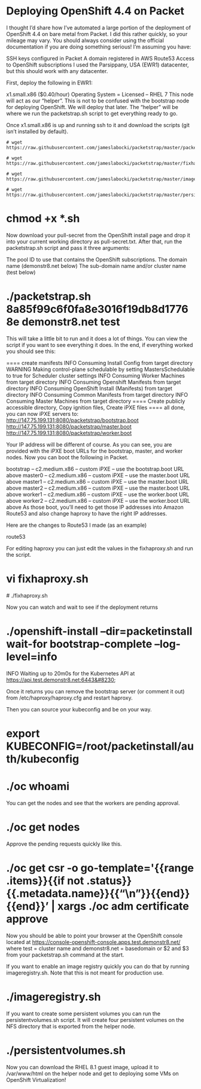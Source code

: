 # Deploying OpenShift 4.4 on Packet
I thought I’d share how I’ve automated a large portion of the deployment of OpenShift 4.4 on bare metal from Packet. I did this rather quickly, so your mileage may vary. You should always consider using the official documentation if you are doing something serious! I’m assuming you have:

SSH keys configured in Packet
A domain registered in AWS Route53
Access to OpenShift subscriptions
I used the Parsippany, USA (EWR1) datacenter, but this should work with any datacenter.

First, deploy the following in EWR1:

x1.small.x86 ($0.40/hour)
Operating System = Licensed – RHEL 7
This node will act as our “helper”. This is not to be confused with the bootstrap node for deploying OpenShift. We will deploy that later. The “helper” will be where we run the packetstrap.sh script to get everything ready to go.

Once x1.small.x86 is up and running ssh to it and download the scripts (git isn’t installed by default).

```
# wget https://raw.githubusercontent.com/jameslabocki/packetstrap/master/packetstrap.sh

# wget https://raw.githubusercontent.com/jameslabocki/packetstrap/master/fixhaproxy.sh

# wget https://raw.githubusercontent.com/jameslabocki/packetstrap/master/imageregistry.sh

# wget https://raw.githubusercontent.com/jameslabocki/packetstrap/master/persistentvolumes.sh
```

# chmod +x *.sh

Now download your pull-secret from the OpenShift install page and drop it into your current working directory as pull-secret.txt. After that, run the packetstrap.sh script and pass it three arguments:

The pool ID to use that contains the OpenShift subscriptions.
The domain name (demonstr8.net below)
The sub-domain name and/or cluster name (test below)
# ./packetstrap.sh 8a85f99c6f0fa8e3016f19db8d17768e demonstr8.net test

This will take a little bit to run and it does a lot of things. You can view the script if you want to see everything it does. In the end, if everything worked you should see this:

==== create manifests
INFO Consuming Install Config from target directory
WARNING Making control-plane schedulable by setting MastersSchedulable to true for Scheduler cluster settings
INFO Consuming Worker Machines from target directory
INFO Consuming Openshift Manifests from target directory
INFO Consuming OpenShift Install (Manifests) from target directory
INFO Consuming Common Manifests from target directory
INFO Consuming Master Machines from target directory
==== Create publicly accessible directory, Copy ignition files, Create iPXE files
==== all done, you can now iPXE servers to:
http://147.75.199.131:8080/packetstrap/bootstrap.boot
http://147.75.199.131:8080/packetstrap/master.boot
http://147.75.199.131:8080/packetstrap/worker.boot

Your IP address will be different of course. As you can see, you are provided with the iPXE boot URLs for the bootstrap, master, and worker nodes. Now you can boot the following in Packet.

bootstrap – c2.medium.x86 – custom iPXE – use the bootstrap.boot URL above
master0 – c2.medium.x86 – custom iPXE – use the master.boot URL above
master1 – c2.medium.x86 – custom iPXE – use the master.boot URL above
master2 – c2.medium.x86 – custom iPXE – use the master.boot URL above
worker1 – c2.medium.x86 – custom iPXE – use the worker.boot URL above
worker2 – c2.medium.x86 – custom iPXE – use the worker.boot URL above
As those boot, you’ll need to get those IP addresses into Amazon Route53 and also change haproxy to have the right IP addresses.

Here are the changes to Route53 I made (as an example)

route53

For editing haproxy you can just edit the values in the fixhaproxy.sh and run the script.

# vi fixhaproxy.sh
<assign IP addresses>
# ./fixhaproxy.sh

Now you can watch and wait to see if the deployment returns

# ./openshift-install –dir=packetinstall wait-for bootstrap-complete –log-level=info
INFO Waiting up to 20m0s for the Kubernetes API at https://api.test.demonstr8.net:6443&#8230;

Once it returns you can remove the bootstrap server (or comment it out) from /etc/haproxy/haproxy.cfg and restart haproxy.

Then you can source your kubeconfig and be on your way.

# export KUBECONFIG=/root/packetinstall/auth/kubeconfig
# ./oc whoami

You can get the nodes and see that the workers are pending approval.

# ./oc get nodes

Approve the pending requests quickly like this.

# ./oc get csr -o go-template='{{range .items}}{{if not .status}}{{.metadata.name}}{{“\n”}}{{end}}{{end}}’ | xargs ./oc adm certificate approve

Now you should be able to point your browser at the OpenShift console located at https://console-openshift-console.apps.test.demonstr8.net/ where test = cluster name and demonstr8.net = basedomain or $2 and $3 from your packetstrap.sh command at the start.

If you want to enable an image registry quickly you can do that by running imageregistry.sh. Note that this is not meant for production use.

# ./imageregistry.sh

If you want to create some persistent volumes you can run the persistentvolumes.sh script. It will create four persistent volumes on the NFS directory that is exported from the helper node.

# ./persistentvolumes.sh

Now you can download the RHEL 8.1 guest image, upload it to /var/www/html on the helper node and get to deploying some VMs on OpenShift Virtualization!
